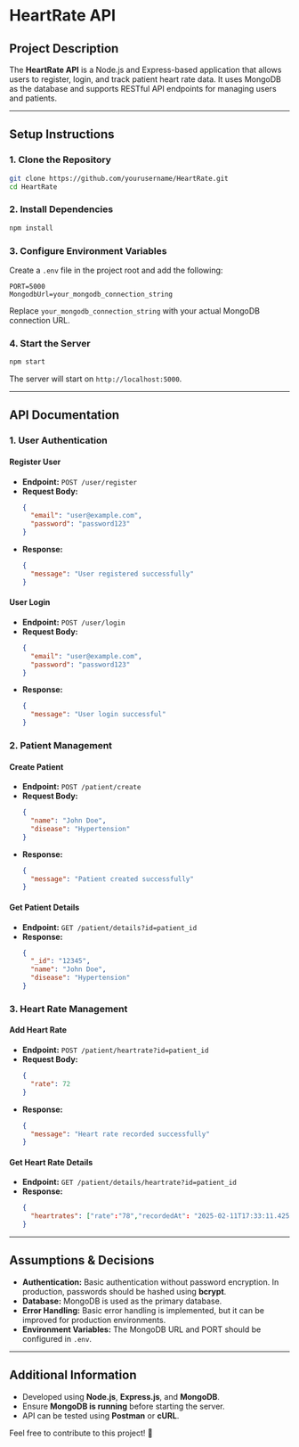 # HeartRate API

## Project Description
The **HeartRate API** is a Node.js and Express-based application that allows users to register, login, and track patient heart rate data. It uses MongoDB as the database and supports RESTful API endpoints for managing users and patients.

---

## Setup Instructions
### 1. Clone the Repository
```bash
git clone https://github.com/yourusername/HeartRate.git
cd HeartRate
```

### 2. Install Dependencies
```bash
npm install
```

### 3. Configure Environment Variables
Create a `.env` file in the project root and add the following:
```env
PORT=5000
MongodbUrl=your_mongodb_connection_string
```
Replace `your_mongodb_connection_string` with your actual MongoDB connection URL.

### 4. Start the Server
```bash
npm start
```
The server will start on `http://localhost:5000`.

---

## API Documentation
### **1. User Authentication**
#### **Register User**
- **Endpoint:** `POST /user/register`
- **Request Body:**
  ```json
  {
    "email": "user@example.com",
    "password": "password123"
  }
  ```
- **Response:**
  ```json
  {
    "message": "User registered successfully"
  }
  ```

#### **User Login**
- **Endpoint:** `POST /user/login`
- **Request Body:**
  ```json
  {
    "email": "user@example.com",
    "password": "password123"
  }
  ```
- **Response:**
  ```json
  {
    "message": "User login successful"
  }
  ```

### **2. Patient Management**
#### **Create Patient**
- **Endpoint:** `POST /patient/create`
- **Request Body:**
  ```json
  {
    "name": "John Doe",
    "disease": "Hypertension"
  }
  ```
- **Response:**
  ```json
  {
    "message": "Patient created successfully"
  }
  ```

#### **Get Patient Details**
- **Endpoint:** `GET /patient/details?id=patient_id`
- **Response:**
  ```json
  {
    "_id": "12345",
    "name": "John Doe",
    "disease": "Hypertension"
  }
  ```

### **3. Heart Rate Management**
#### **Add Heart Rate**
- **Endpoint:** `POST /patient/heartrate?id=patient_id`
- **Request Body:**
  ```json
  {
    "rate": 72
  }
  ```
- **Response:**
  ```json
  {
    "message": "Heart rate recorded successfully"
  }
  ```

#### **Get Heart Rate Details**
- **Endpoint:** `GET /patient/details/heartrate?id=patient_id`
- **Response:**
  ```json
  {
    "heartrates": ["rate":"78","recordedAt": "2025-02-11T17:33:11.425Z"]
  }
  ```

---

## Assumptions & Decisions
- **Authentication:** Basic authentication without password encryption. In production, passwords should be hashed using **bcrypt**.
- **Database:** MongoDB is used as the primary database.
- **Error Handling:** Basic error handling is implemented, but it can be improved for production environments.
- **Environment Variables:** The MongoDB URL and PORT should be configured in `.env`.

---

## Additional Information
- Developed using **Node.js**, **Express.js**, and **MongoDB**.
- Ensure **MongoDB is running** before starting the server.
- API can be tested using **Postman** or **cURL**.

Feel free to contribute to this project! 🚀
